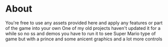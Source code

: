 # About

You're free to use any assets provided here and apply any features or part of the game into your own
One of my old projects haven't updated it for a while so no ss and demos you have to run it to see
Super Mario type of game but with a prince and some anicent graphics and a lot more controls